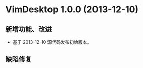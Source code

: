 VimDesktop 1.0.0 (2013-12-10)
=============================
新增功能、改进
--------------
- 基于 2013-12-10 源代码发布初始版本。

缺陷修复
--------